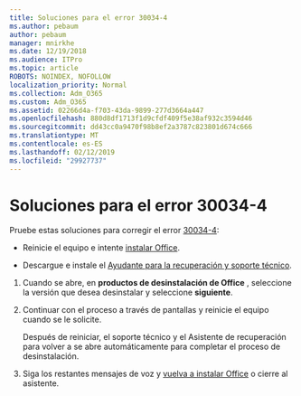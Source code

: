 ```yaml
---
title: Soluciones para el error 30034-4
ms.author: pebaum
author: pebaum
manager: mnirkhe
ms.date: 12/19/2018
ms.audience: ITPro
ms.topic: article
ROBOTS: NOINDEX, NOFOLLOW
localization_priority: Normal
ms.collection: Adm_O365
ms.custom: Adm_O365
ms.assetid: 02266d4a-f703-43da-9899-277d3664a447
ms.openlocfilehash: 880d8df1713f1d9cfdf409f5e38af932c3594d46
ms.sourcegitcommit: dd43cc0a9470f98b8ef2a3787c823801d674c666
ms.translationtype: MT
ms.contentlocale: es-ES
ms.lasthandoff: 02/12/2019
ms.locfileid: "29927737"
---
```

# <a name="solutions-for-error-30034-4"></a>Soluciones para el error 30034-4

Pruebe estas soluciones para corregir el error [30034-4](https://support.office.com/article/d5df89a9-0507-4b4c-92f9-22f457e630aa?wt.mc_id=Alchemy_ClientDIA):
  
- Reinicie el equipo e intente [instalar Office](https://portal.office.com/OLS/MySoftware.aspx).
    
- Descargue e instale el [Ayudante para la recuperación y soporte técnico](https://aka.ms/SARA-OfficeUninstall-Alchemy).
    
1. Cuando se abre, en **productos de desinstalación de Office** , seleccione la versión que desea desinstalar y seleccione **siguiente**. 
    
2. Continuar con el proceso a través de pantallas y reinicie el equipo cuando se le solicite.
    
    Después de reiniciar, el soporte técnico y el Asistente de recuperación para volver a se abre automáticamente para completar el proceso de desinstalación.
    
3. Siga los restantes mensajes de voz y [vuelva a instalar Office](https://portal.office.com/OLS/MySoftware.aspx) o cierre al asistente. 
    

